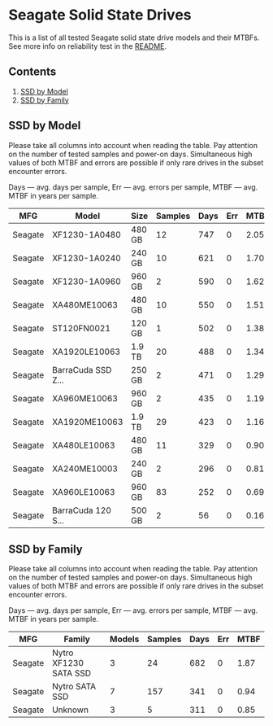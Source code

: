 Seagate Solid State Drives
==========================

This is a list of all tested Seagate solid state drive models and their MTBFs. See
more info on reliability test in the [README](https://github.com/linuxhw/EnterpriseDrive).

Contents
--------

1. [ SSD by Model  ](#ssd-by-model)
2. [ SSD by Family ](#ssd-by-family)

SSD by Model
------------

Please take all columns into account when reading the table. Pay attention on the
number of tested samples and power-on days. Simultaneous high values of both MTBF
and errors are possible if only rare drives in the subset encounter errors.

Days — avg. days per sample,
Err  — avg. errors per sample,
MTBF — avg. MTBF in years per sample.

| MFG       | Model              | Size   | Samples | Days  | Err   | MTBF   |
|-----------|--------------------|--------|---------|-------|-------|--------|
| Seagate   | XF1230-1A0480      | 480 GB | 12      | 747   | 0     | 2.05   |
| Seagate   | XF1230-1A0240      | 240 GB | 10      | 621   | 0     | 1.70   |
| Seagate   | XF1230-1A0960      | 960 GB | 2       | 590   | 0     | 1.62   |
| Seagate   | XA480ME10063       | 480 GB | 10      | 550   | 0     | 1.51   |
| Seagate   | ST120FN0021        | 120 GB | 1       | 502   | 0     | 1.38   |
| Seagate   | XA1920LE10063      | 1.9 TB | 20      | 488   | 0     | 1.34   |
| Seagate   | BarraCuda SSD Z... | 250 GB | 2       | 471   | 0     | 1.29   |
| Seagate   | XA960ME10063       | 960 GB | 2       | 435   | 0     | 1.19   |
| Seagate   | XA1920ME10063      | 1.9 TB | 29      | 423   | 0     | 1.16   |
| Seagate   | XA480LE10063       | 480 GB | 11      | 329   | 0     | 0.90   |
| Seagate   | XA240ME10003       | 240 GB | 2       | 296   | 0     | 0.81   |
| Seagate   | XA960LE10063       | 960 GB | 83      | 252   | 0     | 0.69   |
| Seagate   | BarraCuda 120 S... | 500 GB | 2       | 56    | 0     | 0.16   |

SSD by Family
-------------

Please take all columns into account when reading the table. Pay attention on the
number of tested samples and power-on days. Simultaneous high values of both MTBF
and errors are possible if only rare drives in the subset encounter errors.

Days — avg. days per sample,
Err  — avg. errors per sample,
MTBF — avg. MTBF in years per sample.

| MFG       | Family                 | Models | Samples | Days  | Err   | MTBF   |
|-----------|------------------------|--------|---------|-------|-------|--------|
| Seagate   | Nytro XF1230 SATA SSD  | 3      | 24      | 682   | 0     | 1.87   |
| Seagate   | Nytro SATA SSD         | 7      | 157     | 341   | 0     | 0.94   |
| Seagate   | Unknown                | 3      | 5       | 311   | 0     | 0.85   |
